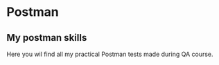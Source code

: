 # Postman
My postman skills
------------------

Here you wil find all my practical Postman tests made during QA course.
